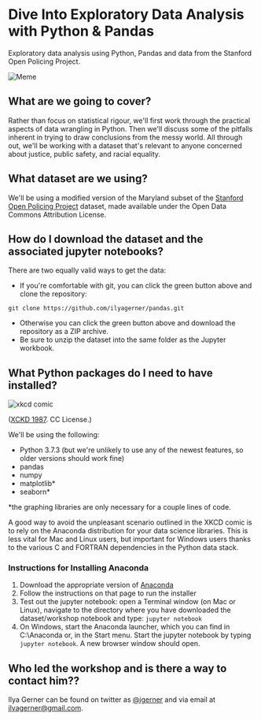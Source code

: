 # Dive Into Exploratory Data Analysis with Python & Pandas
Exploratory data analysis using Python, Pandas and data from the Stanford Open Policing Project.

![Meme](https://i.imgflip.com/2xhjll.jpg)

## What are we going to cover?
Rather than focus on statistical rigour, we'll first work through the practical aspects of data wrangling in Python. Then we'll discuss some of the pitfalls inherent in trying to draw conclusions from the messy world. All through out, we'll be working with a dataset that's relevant to anyone concerned about justice, public safety, and racial equality.

## What dataset are we using?
We'll be using a modified version of the Maryland subset of the [Stanford Open Policing Project](https://openpolicing.stanford.edu) dataset, made available under the Open Data Commons Attribution License.

## How do I download the dataset and the associated jupyter notebooks?
There are two equally valid ways to get the data:

- If you're comfortable with git, you can click the green button above and clone the repository:
```
git clone https://github.com/ilyagerner/pandas.git
```
- Otherwise you can click the green button above and download the repository as a ZIP archive.
- Be sure to unzip the dataset into the same folder as the Jupyter workbook.

## What Python packages do I need to have installed?
![xkcd comic](https://imgs.xkcd.com/comics/python_environment.png "The Python environmental protection agency wants to seal it in a cement chamber, with pictorial messages to future civilizations warning them about the danger of using sudo to install random Python packages.")

([XCKD 1987](https://xkcd.com/1987/). CC License.)

We'll be using the following:
- Python 3.7.3 (but we're unlikely to use any of the newest features, so older versions should work fine)
- pandas
- numpy
- matplotlib*
- seaborn*

*the graphing libraries are only necessary for a couple lines of code. 

A good way to avoid the unpleasant scenario outlined in the XKCD comic is to rely on the Anaconda distribution for your data science libraries. This is less vital for Mac and Linux users, but important for Windows users thanks to the various C and FORTRAN dependencies in the Python data stack.

### Instructions for Installing Anaconda
1. Download the appropriate version of [Anaconda](https://www.anaconda.com/distribution/#download-section)
2. Follow the instructions on that page to run the installer
3. Test out the jupyter notebook: open a Terminal window (on Mac or Linux), navigate to the directory where you have downloaded the dataset/workshop notebook and type:
`
jupyter notebook
`
3. On Windows, start the Anaconda launcher, which you can find in C:\Anaconda or, in the Start menu. Start the jupyter notebook by typing `jupyter notebook`. A new browser window should open.

## Who led the workshop and is there a way to contact him??
Ilya Gerner can be found on twitter as [@igerner](https://twitter.com/igerner) and via email at ilyagerner@gmail.com.
